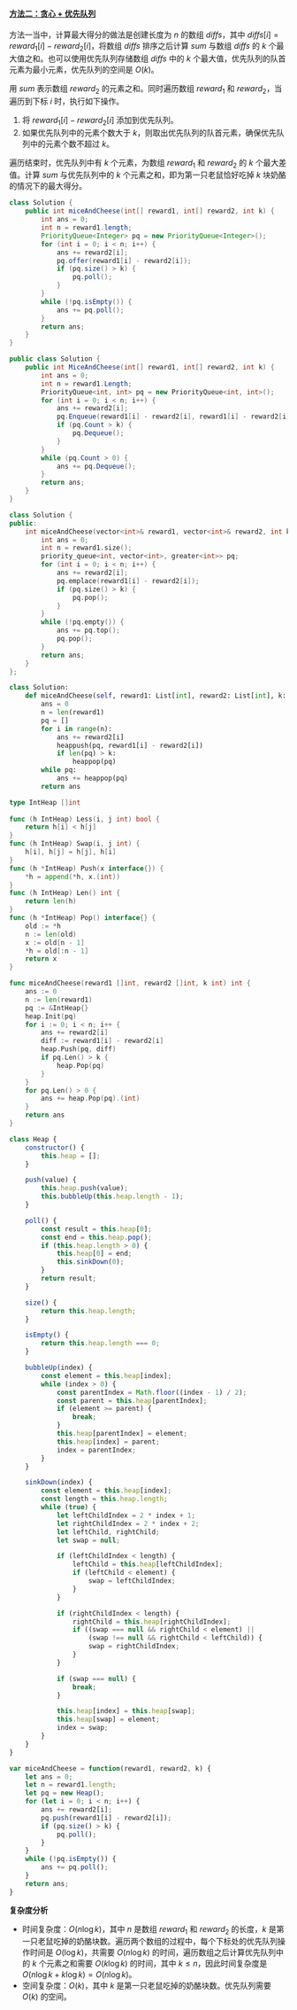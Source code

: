 #### [方法二：贪心 + 优先队列](https://leetcode.cn/problems/mice-and-cheese/solutions/2292688/lao-shu-he-nai-luo-by-leetcode-solution-6ia1/)

方法一当中，计算最大得分的做法是创建长度为 $n$ 的数组 $diffs$，其中 $diffs[i] = reward_1[i] - reward_2[i]$，将数组 $diffs$ 排序之后计算 $sum$ 与数组 $diffs$ 的 $k$ 个最大值之和。也可以使用优先队列存储数组 $diffs$ 中的 $k$ 个最大值，优先队列的队首元素为最小元素，优先队列的空间是 $O(k)$。

用 $sum$ 表示数组 $reward_2$ 的元素之和。同时遍历数组 $reward_1$ 和 $reward_2$，当遍历到下标 $i$ 时，执行如下操作。

1.  将 $reward_1[i] - reward_2[i]$ 添加到优先队列。
2.  如果优先队列中的元素个数大于 $k$，则取出优先队列的队首元素，确保优先队列中的元素个数不超过 $k$。

遍历结束时，优先队列中有 $k$ 个元素，为数组 $reward_1$ 和 $reward_2$ 的 $k$ 个最大差值。计算 $sum$ 与优先队列中的 $k$ 个元素之和，即为第一只老鼠恰好吃掉 $k$ 块奶酪的情况下的最大得分。

```java
class Solution {
    public int miceAndCheese(int[] reward1, int[] reward2, int k) {
        int ans = 0;
        int n = reward1.length;
        PriorityQueue<Integer> pq = new PriorityQueue<Integer>();
        for (int i = 0; i < n; i++) {
            ans += reward2[i];
            pq.offer(reward1[i] - reward2[i]);
            if (pq.size() > k) {
                pq.poll();
            }
        }
        while (!pq.isEmpty()) {
            ans += pq.poll();
        }
        return ans;
    }
}
```

```csharp
public class Solution {
    public int MiceAndCheese(int[] reward1, int[] reward2, int k) {
        int ans = 0;
        int n = reward1.Length;
        PriorityQueue<int, int> pq = new PriorityQueue<int, int>();
        for (int i = 0; i < n; i++) {
            ans += reward2[i];
            pq.Enqueue(reward1[i] - reward2[i], reward1[i] - reward2[i]);
            if (pq.Count > k) {
                pq.Dequeue();
            }
        }
        while (pq.Count > 0) {
            ans += pq.Dequeue();
        }
        return ans;
    }
}
```

```cpp
class Solution {
public:
    int miceAndCheese(vector<int>& reward1, vector<int>& reward2, int k) {
        int ans = 0;
        int n = reward1.size();
        priority_queue<int, vector<int>, greater<int>> pq;
        for (int i = 0; i < n; i++) {
            ans += reward2[i];
            pq.emplace(reward1[i] - reward2[i]);
            if (pq.size() > k) {
                pq.pop();
            }
        }
        while (!pq.empty()) {
            ans += pq.top();
            pq.pop();
        }
        return ans;
    }
};
```

```python
class Solution:
    def miceAndCheese(self, reward1: List[int], reward2: List[int], k: int) -> int:
        ans = 0
        n = len(reward1)
        pq = []
        for i in range(n):
            ans += reward2[i]
            heappush(pq, reward1[i] - reward2[i])
            if len(pq) > k:
                heappop(pq)
        while pq:
            ans += heappop(pq)
        return ans
```

```go
type IntHeap []int
 
func (h IntHeap) Less(i, j int) bool {
    return h[i] < h[j]
}
func (h IntHeap) Swap(i, j int) {
    h[i], h[j] = h[j], h[i]
}
func (h *IntHeap) Push(x interface{}) {
    *h = append(*h, x.(int))
}
func (h IntHeap) Len() int {
    return len(h)
}
func (h *IntHeap) Pop() interface{} {
    old := *h
    n := len(old)
    x := old[n - 1]
    *h = old[:n - 1]
    return x
}

func miceAndCheese(reward1 []int, reward2 []int, k int) int {
    ans := 0
    n := len(reward1)
    pq := &IntHeap{}
    heap.Init(pq)
    for i := 0; i < n; i++ {
        ans += reward2[i]
        diff := reward1[i] - reward2[i]
        heap.Push(pq, diff)
        if pq.Len() > k {
            heap.Pop(pq)
        }
    }
    for pq.Len() > 0 {
        ans += heap.Pop(pq).(int)
    }
    return ans
}
```

```javascript
class Heap {
    constructor() {
        this.heap = [];
    }

    push(value) {
        this.heap.push(value);
        this.bubbleUp(this.heap.length - 1);
    }

    poll() {
        const result = this.heap[0];
        const end = this.heap.pop();
        if (this.heap.length > 0) {
            this.heap[0] = end;
            this.sinkDown(0);
        }
        return result;
    }

    size() {
        return this.heap.length;
    }

    isEmpty() {
        return this.heap.length === 0;
    }

    bubbleUp(index) {
        const element = this.heap[index];
        while (index > 0) {
            const parentIndex = Math.floor((index - 1) / 2);
            const parent = this.heap[parentIndex];
            if (element >= parent) {
                break;
            }
            this.heap[parentIndex] = element;
            this.heap[index] = parent;
            index = parentIndex;
        }
    }

    sinkDown(index) {
        const element = this.heap[index];
        const length = this.heap.length;
        while (true) {
            let leftChildIndex = 2 * index + 1;
            let rightChildIndex = 2 * index + 2;
            let leftChild, rightChild;
            let swap = null;

            if (leftChildIndex < length) {
                leftChild = this.heap[leftChildIndex];
                if (leftChild < element) {
                    swap = leftChildIndex;
                }
            }

            if (rightChildIndex < length) {
                rightChild = this.heap[rightChildIndex];
                if ((swap === null && rightChild < element) ||
                    (swap !== null && rightChild < leftChild)) {
                    swap = rightChildIndex;
                }
            }

            if (swap === null) {
                break;
            }

            this.heap[index] = this.heap[swap];
            this.heap[swap] = element;
            index = swap;
        }
    }
}

var miceAndCheese = function(reward1, reward2, k) {
    let ans = 0;
    let n = reward1.length;
    let pq = new Heap();
    for (let i = 0; i < n; i++) {
        ans += reward2[i];
        pq.push(reward1[i] - reward2[i]);
        if (pq.size() > k) {
            pq.poll();
        }
    }
    while (!pq.isEmpty()) {
        ans += pq.poll();
    }
    return ans;
}
```

**复杂度分析**

-   时间复杂度：$O(n \log k)$，其中 $n$ 是数组 $reward_1$ 和 $reward_2$ 的长度，$k$ 是第一只老鼠吃掉的奶酪块数。遍历两个数组的过程中，每个下标处的优先队列操作时间是 $O(\log k)$，共需要 $O(n \log k)$ 的时间，遍历数组之后计算优先队列中的 $k$ 个元素之和需要 $O(k \log k)$ 的时间，其中 $k \le n$，因此时间复杂度是 $O(n \log k + k \log k) = O(n \log k)$。
-   空间复杂度：$O(k)$，其中 $k$ 是第一只老鼠吃掉的奶酪块数。优先队列需要 $O(k)$ 的空间。
